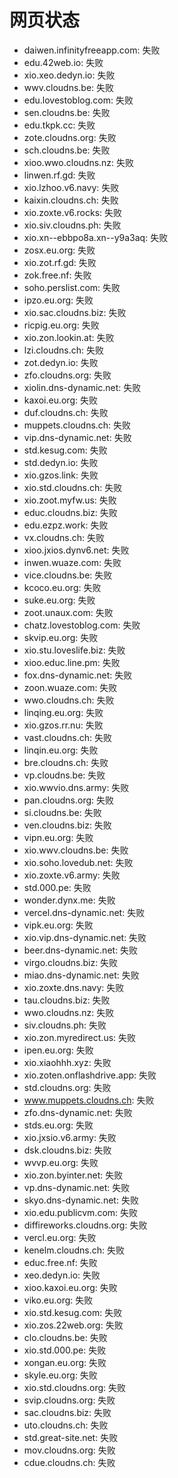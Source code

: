 # 网页状态
- daiwen.infinityfreeapp.com: 失败
- edu.42web.io: 失败
- xio.xeo.dedyn.io: 失败
- wwv.cloudns.be: 失败
- edu.lovestoblog.com: 失败
- sen.cloudns.be: 失败
- edu.tkpk.cc: 失败
- zote.cloudns.org: 失败
- sch.cloudns.be: 失败
- xioo.wwo.cloudns.nz: 失败
- linwen.rf.gd: 失败
- xio.lzhoo.v6.navy: 失败
- kaixin.cloudns.ch: 失败
- xio.zoxte.v6.rocks: 失败
- xio.siv.cloudns.ph: 失败
- xio.xn--ebbpo8a.xn--y9a3aq: 失败
- zosx.eu.org: 失败
- xio.zot.rf.gd: 失败
- zok.free.nf: 失败
- soho.perslist.com: 失败
- ipzo.eu.org: 失败
- xio.sac.cloudns.biz: 失败
- ricpig.eu.org: 失败
- xio.zon.lookin.at: 失败
- lzi.cloudns.ch: 失败
- zot.dedyn.io: 失败
- zfo.cloudns.org: 失败
- xiolin.dns-dynamic.net: 失败
- kaxoi.eu.org: 失败
- duf.cloudns.ch: 失败
- muppets.cloudns.ch: 失败
- vip.dns-dynamic.net: 失败
- std.kesug.com: 失败
- std.dedyn.io: 失败
- xio.gzos.link: 失败
- xio.std.cloudns.ch: 失败
- xio.zoot.myfw.us: 失败
- educ.cloudns.biz: 失败
- edu.ezpz.work: 失败
- vx.cloudns.ch: 失败
- xioo.jxios.dynv6.net: 失败
- inwen.wuaze.com: 失败
- vice.cloudns.be: 失败
- kcoco.eu.org: 失败
- suke.eu.org: 失败
- zoot.unaux.com: 失败
- chatz.lovestoblog.com: 失败
- skvip.eu.org: 失败
- xio.stu.loveslife.biz: 失败
- xioo.educ.line.pm: 失败
- fox.dns-dynamic.net: 失败
- zoon.wuaze.com: 失败
- wwo.cloudns.ch: 失败
- linqing.eu.org: 失败
- xio.gzos.rr.nu: 失败
- vast.cloudns.ch: 失败
- linqin.eu.org: 失败
- bre.cloudns.ch: 失败
- vp.cloudns.be: 失败
- xio.wwvio.dns.army: 失败
- pan.cloudns.org: 失败
- si.cloudns.be: 失败
- ven.cloudns.biz: 失败
- vipn.eu.org: 失败
- xio.wwv.cloudns.be: 失败
- xio.soho.lovedub.net: 失败
- xio.zoxte.v6.army: 失败
- std.000.pe: 失败
- wonder.dynx.me: 失败
- vercel.dns-dynamic.net: 失败
- vipk.eu.org: 失败
- xio.vip.dns-dynamic.net: 失败
- beer.dns-dynamic.net: 失败
- virgo.cloudns.biz: 失败
- miao.dns-dynamic.net: 失败
- xio.zoxte.dns.navy: 失败
- tau.cloudns.biz: 失败
- wwo.cloudns.nz: 失败
- siv.cloudns.ph: 失败
- xio.zon.myredirect.us: 失败
- ipen.eu.org: 失败
- xio.xiaohhh.xyz: 失败
- xio.zoten.onflashdrive.app: 失败
- std.cloudns.org: 失败
- www.muppets.cloudns.ch: 失败
- zfo.dns-dynamic.net: 失败
- stds.eu.org: 失败
- xio.jxsio.v6.army: 失败
- dsk.cloudns.biz: 失败
- wvvp.eu.org: 失败
- xio.zon.byinter.net: 失败
- vp.dns-dynamic.net: 失败
- skyo.dns-dynamic.net: 失败
- xio.edu.publicvm.com: 失败
- diffireworks.cloudns.org: 失败
- vercl.eu.org: 失败
- kenelm.cloudns.ch: 失败
- educ.free.nf: 失败
- xeo.dedyn.io: 失败
- xioo.kaxoi.eu.org: 失败
- viko.eu.org: 失败
- xio.std.kesug.com: 失败
- xio.zos.22web.org: 失败
- clo.cloudns.be: 失败
- xio.std.000.pe: 失败
- xongan.eu.org: 失败
- skyle.eu.org: 失败
- xio.std.cloudns.org: 失败
- svip.cloudns.org: 失败
- sac.cloudns.biz: 失败
- uto.cloudns.ch: 失败
- std.great-site.net: 失败
- mov.cloudns.org: 失败
- cdue.cloudns.ch: 失败
